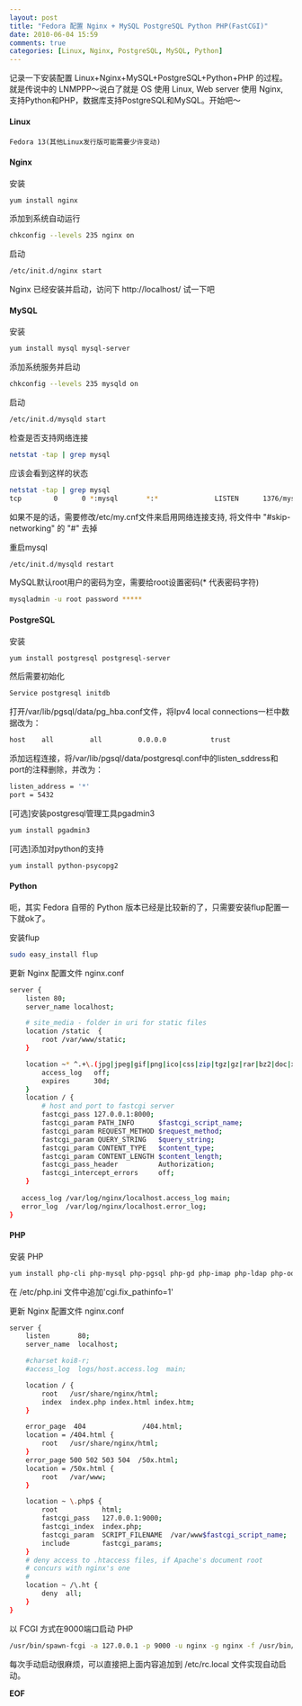 ```yaml
---
layout: post
title: "Fedora 配置 Nginx + MySQL PostgreSQL Python PHP(FastCGI)"
date: 2010-06-04 15:59
comments: true
categories: [Linux, Nginx, PostgreSQL, MySQL, Python]
---
```

记录一下安装配置 Linux+Nginx+MySQL+PostgreSQL+Python+PHP 的过程。就是传说中的 LNMPPP～说白了就是 OS 使用 Linux, Web server 使用 Nginx, 支持Python和PHP，数据库支持PostgreSQL和MySQL。开始吧～

<!-- more -->

#### Linux
```
Fedora 13(其他Linux发行版可能需要少许变动)
```

#### Nginx
安装
``` bash
yum install nginx
```

添加到系统自动运行
``` bash
chkconfig --levels 235 nginx on
```

启动
``` bash
/etc/init.d/nginx start
```
Nginx 已经安装并启动，访问下 http://localhost/ 试一下吧

#### MySQL
安装
``` bash
yum install mysql mysql-server
```

添加系统服务并启动
``` bash
chkconfig --levels 235 mysqld on
```

启动
``` bash
/etc/init.d/mysqld start
```

检查是否支持网络连接
``` bash
netstat -tap | grep mysql
```

应该会看到这样的状态
``` bash
netstat -tap | grep mysql
tcp        0      0 *:mysql       *:*              LISTEN      1376/mysqld
```

如果不是的话，需要修改/etc/my.cnf文件来启用网络连接支持, 将文件中 "#skip-networking" 的 "#" 去掉

重启mysql
``` bash
/etc/init.d/mysqld restart
```

MySQL默认root用户的密码为空，需要给root设置密码(* 代表密码字符)
``` bash
mysqladmin -u root password *****
```

#### PostgreSQL
安装
``` bash
yum install postgresql postgresql-server
```

然后需要初始化
``` bash
Service postgresql initdb
```

打开/var/lib/pgsql/data/pg_hba.conf文件，将Ipv4 local connections一栏中数据改为：
``` bash
host    all         all         0.0.0.0           trust
```

添加远程连接，将/var/lib/pgsql/data/postgresql.conf中的listen_sddress和port的注释删除，并改为：
``` bash
listen_address = '*'
port = 5432
```

[可选]安装postgresql管理工具pgadmin3
``` bash
yum install pgadmin3
```

[可选]添加对python的支持
``` bash
yum install python-psycopg2
```

#### Python
呃，其实 Fedora 自带的 Python 版本已经是比较新的了，只需要安装flup配置一下就ok了。

安装flup
``` bash
sudo easy_install flup
```

更新 Nginx 配置文件 nginx.conf
``` bash
server {
    listen 80;
    server_name localhost;

    # site_media - folder in uri for static files
    location /static  {
        root /var/www/static;
    }

    location ~* ^.+\.(jpg|jpeg|gif|png|ico|css|zip|tgz|gz|rar|bz2|doc|xls|exe|pdf|ppt|txt|tar|mid|midi|wav|bmp|rtf|js|mov) {
        access_log   off; 
        expires      30d;
    }
    location / {
        # host and port to fastcgi server
        fastcgi_pass 127.0.0.1:8000;
        fastcgi_param PATH_INFO      $fastcgi_script_name;
        fastcgi_param REQUEST_METHOD $request_method;
        fastcgi_param QUERY_STRING   $query_string;
        fastcgi_param CONTENT_TYPE   $content_type;
        fastcgi_param CONTENT_LENGTH $content_length;
        fastcgi_pass_header          Authorization;
        fastcgi_intercept_errors     off;
    }
    
   access_log /var/log/nginx/localhost.access_log main;
   error_log  /var/log/nginx/localhost.error_log;
}

```

#### PHP
安装 PHP
``` bash
yum install php-cli php-mysql php-pgsql php-gd php-imap php-ldap php-odbc php-pear php-xml php-xmlrpc php-eaccelerator php-magickwand php-magpierss php-mapserver php-mbstring php-mcrypt php-shout php-snmp php-soap php-tidy
```
在 /etc/php.ini 文件中追加'cgi.fix_pathinfo=1'

更新 Nginx 配置文件 nginx.conf
``` bash
server {
    listen       80;
    server_name  localhost;

    #charset koi8-r;
    #access_log  logs/host.access.log  main;

    location / {
        root   /usr/share/nginx/html;
        index  index.php index.html index.htm;
    }

    error_page  404              /404.html;
    location = /404.html {
        root   /usr/share/nginx/html;
    }
    error_page 500 502 503 504  /50x.html;
    location = /50x.html {
        root   /var/www;
    }

    location ~ \.php$ {
        root           html;
        fastcgi_pass   127.0.0.1:9000;
        fastcgi_index  index.php;
        fastcgi_param  SCRIPT_FILENAME  /var/www$fastcgi_script_name;
        include        fastcgi_params;
    }
    # deny access to .htaccess files, if Apache's document root
    # concurs with nginx's one
    #
    location ~ /\.ht {
        deny  all;
    }
}
```

以 FCGI 方式在9000端口启动 PHP
``` bash
/usr/bin/spawn-fcgi -a 127.0.0.1 -p 9000 -u nginx -g nginx -f /usr/bin/php-cgi -P /var/run/fastcgi-php.pid
```
每次手动启动很麻烦，可以直接把上面内容追加到 /etc/rc.local 文件实现自动启动。

__EOF__

